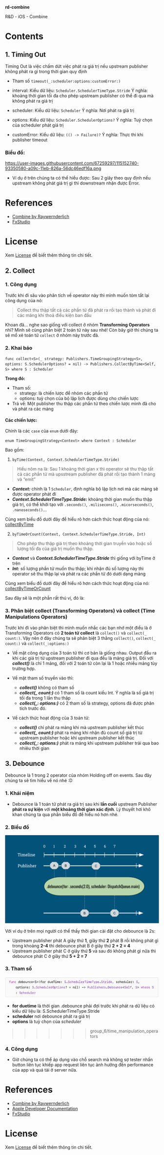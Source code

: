 **rd-combine** 

R&D - iOS - Combine

# Contents

## 1. Timing Out
Timing Out là việc chấm dứt việc phát ra giá trị nếu upstream publisher không phát ra  gì trong thời gian quy định
- Tham số
`timeout(_:scheduler:options:customError:)`
- interval:
    Kiểu dữ liệu: `Scheduler.SchedulerTimeType.Stride`
    Ý nghĩa:  khoảng thời gian tối đa cho phép upstream publisher có thể đi qua mà không phát ra giá trị

- scheduler:
    Kiểu dữ liệu: `Scheduler`
    Ý nghĩa: Nơi phát ra giá trị
- options:
    Kiểu dữ liệu: `Scheduler.SchedulerOptions?`
    Ý nghĩa: Tuỳ chọn của scheduler phát giá trị

- customError:
    Kiểu dữ liệu: `(() -> Failure)?`
    Ý nghĩa: Thực thi khi publisher timeout

### Biểu đồ:
https://user-images.githubusercontent.com/67259297/115152740-93350580-a09c-11eb-826a-56dc46edf16a.png
- Ví dụ ở trên chúng ta có thể hiểu được: Sau 2 giây theo quy định nếu upstream không phát giá trị gì thì downstream nhận được Error.
# References
- [Combine by Raywernderlich](https://www.raywenderlich.com/books/combine-asynchronous-programming-with-swift/v2.0)
- [FxStudio](https://fxstudio.dev/category/code/combine/)

# License
Xem [License](https://github.com/blkbrds/rd-combine/blob/main/LICENSE) để biết thêm thông tin chi tiết.

## 2. Collect
### 1. Công dụng
Trước khi đi sâu vào phân tích về operator này thì mình muốn tóm tắt lại công dụng của nó:

> Collect thu thập tất cả các phần tử đã phát ra rồi tạo thành và phát đi các mảng khi thoả điều kiện ban đầu

Khoan đã... nghe sao giống với collect ở nhóm **Transforming Operators** nhỉ? Mình sẽ cùng phân biệt 2 toán tử này sau nhé! Còn bây giờ thì chúng ta sẽ mổ xẻ toán tử `collect` ở nhóm này trước đã.
### 2. Khai báo

`func collect<S>(_ strategy: Publishers.TimeGroupingStrategy<S>, options: S.SchedulerOptions? = nil) -> Publishers.CollectByTime<Self, S> where S : Scheduler`

**Trong đó:**
* Tham số:
    * strategy: là chiến lược để nhóm các phần tử
    * options: tuỳ chọn của bộ lập lịch được dùng cho chiến lược
* Trả về:
Một publisher thu thập các phần tử theo chiến lược mình đã cho và phát ra các mảng

#### Các chiến lược:
Chính là các `case` của `enum` dưới đây:

`enum TimeGroupingStrategy<Context> where Context : Scheduler`

Bao gồm:
1. `byTime(Context, Context.SchedulerTimeType.Stride)`
> Hiểu nôm na là: Sau 1 khoảng thời gian x thì operator sẽ thu thập tất cả các phần tử mà upsstream publisher đã phát rồi tạo thành 1 mảng và “emit”

* **_Context:_** chính là 1 `Scheduler`, định nghĩa bộ lập lịch nơi mà các mảng sẽ được operator phát đi
* **_Context.SchedulerTimeType.Stride:_** khoảng thời gian muốn thu thập giá trị, có thể khởi tạo với `.seconds()`, `.milisecons()`, `.micorseconds()`, `.nanoseconds()`...

Cùng xem biểu đồ dưới đây để hiểu rõ hơn cách thức hoạt động của nó:
[collectByTime](https://github.com/blkbrds/rd-combine/blob/van_le_h/Research%20documentations/6.%20Time%20Manipulations%20Operators/images/collectByTime.png)

2. `byTimeOrCount(Context, Context.SchedulerTimeType.Stride, Int)`
> Cho phép thu thập giá trị theo khoảng thời gian truyền vào hoặc số lượng tối đa của giá trị muốn thu thập.

* **_Context_** và **_Context.SchedulerTimeType.Stride_** thì giống với byTime ở trên
* **_Int:_** số lượng phần tử muốn thu thập; khi nhận đủ số lượng này thì operator sẽ thu thập lại và phát ra các phần tử đó dưới dạng mảng

Cùng xem biểu đồ dưới đây để hiểu rõ hơn cách thức hoạt động của nó:
[collectByTimeOrCount](https://github.com/blkbrds/rd-combine/blob/van_le_h/Research%20documentations/6.%20Time%20Manipulations%20Operators/images/collectByTimeOrCount.png)

Sau đây sẽ là một phần rất thú vị, đó là:
### 3. Phân biệt collect (Transforming Operators) và collect (Time Manipulations Operators)
Trước khi đi vào phân biệt thì mình muốn nhắc các bạn nhớ một điểu là ở Transforming Operators có **2 toán tử collect** là `collect()` và `collect(_ count:)`. Vậy nên ở đây chúng ta sẽ phân biệt 3 thằng `collect()`, `collect(_ count:)` và `collect(_:options:)`

* Về mặt công dụng của 3 toán tử thì cơ bản là giống nhau. Output đầu ra khi các giá trị từ upstream publisher đi qua đều là mảng giá trị. Đối với ***collect()*** là chỉ 1 mảng, đối với 2 toán tử còn lại là 1 hoặc nhiều mảng tùy trường hợp.

* Về mặt tham số truyền vào thì:
    * ***collect()*** không có tham số
    * ***collect(_ count:)*** có 1 tham số là count kiểu Int. Ý nghĩa là số giá trị tối đa trong 1 lần thu thập
    * ***collect(_: options:)*** có 2 tham số là strategy, options đã được phân tích trước đó.

* Về cách thức hoạt động của 3 toán tử:
    * ***collect()*** chỉ phát ra mảng khi mà upstream publisher kết thúc
    * ***collect(_ count:)*** phát ra mảng khi nhận đủ count số giá trị từ upstream publisher hoặc khi upstream publisher kết thúc
    * ***collect(_: options:)*** phát ra mảng khi upstream publisher trải qua bao nhiêu thời gian 

## 3. Debounce
Debounce là 1 trong 2 operator của nhóm Holding off on events. Sau đây chúng ta sẽ tìm hiểu về nó nhé :D
### 1. Khái niệm
 - Debounce là 1 toán tử phát ra giá trị sau khi **lần cuối** upstream Publisher **phát ra sự kiện** với **một khoảng thời gian xác định**. Lý thuyết hơi khô khan chúng ta qua phần biểu đồ để hiểu nó hơn nhé.
 
### 2. Biểu đồ
![Debounce](https://github.com/blkbrds/rd-combine/blob/b6fe37d3fd04f36709f78de982b366daf5d6f922/Research%20documentations/6.%20Time%20Manipulations%20Operators/ResourseImage/img_debounce.png)

Với ví dụ ở trên mọi người có thể thấy thời gian cài đặt cho debounce là 2s: 
- Upstream publisher phát A giây thứ **1**, giây thứ **2** phát B rồi không phát gì trong khoảng **2-4** thì debounce phát B ở giây thứ **2 + 2 = 4**
- Upstream publisher phát C ở giây thứ **5** và sau đó không phát gì nữa thì debounce phát C ở giây thứ **5 + 2 = 7**

### 3. Tham số
![Debounce](https://github.com/blkbrds/rd-combine/blob/b6fe37d3fd04f36709f78de982b366daf5d6f922/Research%20documentations/6.%20Time%20Manipulations%20Operators/ResourseImage/img_func_debounce.png)
- **for duetime** là thời gian .debounce phải đợi trước khi phát ra dữ liệu có kiểu dữ liệu là: S.SchedulerTimeType.Stride  
- **scheduler** nơi debounce phát ra giá trị
- **options** là tuỳ chọn của *scheduler*
>>>>>>> group_6/time_manipulation_operators

### 4. Công dụng
- Giờ chúng ta có thể áp dụng vào chỗ search mà không sợ tester nhấn button liên tục khiếp app request liên tục ảnh hưởng đến performance của app và quá tải ở server nữa.

# References
- [Combine by Raywernderlich](https://www.raywenderlich.com/books/combine-asynchronous-programming-with-swift/v2.0)
- [Apple Developer Documentation](https://developer.apple.com)
- [FxStudio](https://fxstudio.dev/category/code/combine/)

# License
Xem [License](https://github.com/blkbrds/rd-combine/blob/main/LICENSE) để biết thêm thông tin chi tiết.
